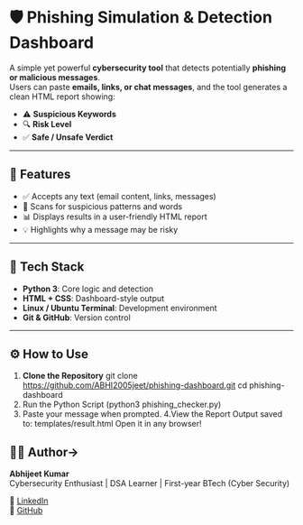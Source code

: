 # 🛡️ Phishing Simulation & Detection Dashboard

A simple yet powerful **cybersecurity tool** that detects potentially **phishing or malicious messages**.  
Users can paste **emails, links, or chat messages**, and the tool generates a clean HTML report showing:

- ⚠️ **Suspicious Keywords**
- 🔍 **Risk Level**
- ✅ **Safe / Unsafe Verdict**

---

## 📌 Features

- ✅ Accepts any text (email content, links, messages)
- 🚨 Scans for suspicious patterns and words
- 📊 Displays results in a user-friendly HTML report
- 💡 Highlights why a message may be risky

---

## 🧰 Tech Stack

- **Python 3**: Core logic and detection
- **HTML + CSS**: Dashboard-style output
- **Linux / Ubuntu Terminal**: Development environment
- **Git & GitHub**: Version control

---

## ⚙️ How to Use

1. **Clone the Repository**
   git clone https://github.com/ABHI2005jeet/phishing-dashboard.git
   cd phishing-dashboard
2. Run the Python Script
   (python3 phishing_checker.py)
3. Paste your message when prompted.
4.View the Report
  Output saved to: templates/result.html
  Open it in any browser!


## 👨‍💻 Author->
**Abhijeet Kumar**  
Cybersecurity Enthusiast | DSA Learner | First-year BTech (Cyber Security)

🔗 [LinkedIn](https://www.linkedin.com/in/abhijeet-kumar-vit/)  
🔗 [GitHub](https://github.com/ABHI2005jeet)



